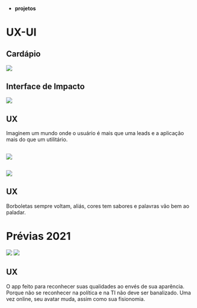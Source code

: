 
 
*  #### projetos 
 # UX-UI
 
## Cardápio
![](https://github.com/Maliarte/images/blob/master/maliarte-flavors-esfiha.jpg)

## Interface de Impacto
![](https://github.com/Maliarte/images/blob/master/todos-temos-sentidos-maliarte.jpg)
## UX
Imaginem um mundo onde o usuário é mais que uma leads e a aplicação mais do que um utilitário.
## 
![](https://github.com/Maliarte/images/blob/master/representar-maliarte.jpg)
##
![](https://github.com/Maliarte/images/blob/master/representar-maliarte-3.jpg)
## UX
Borboletas sempre voltam, aliás, cores tem sabores e palavras vão bem ao paladar. 
##

# Prévias 2021
![](https://github.com/Maliarte/images/blob/master/interface-jacare-previas-psdb-maliarte.png)
![](https://github.com/Maliarte/images/blob/master/makeonism-maliarte%20(2).png)

## UX
O app feito para reconhecer suas qualidades ao envés de sua aparência.
Porque não se reconhecer na política e na TI não deve ser banalizado.
Uma vez online, seu avatar muda, assim como sua fisionomia. 
